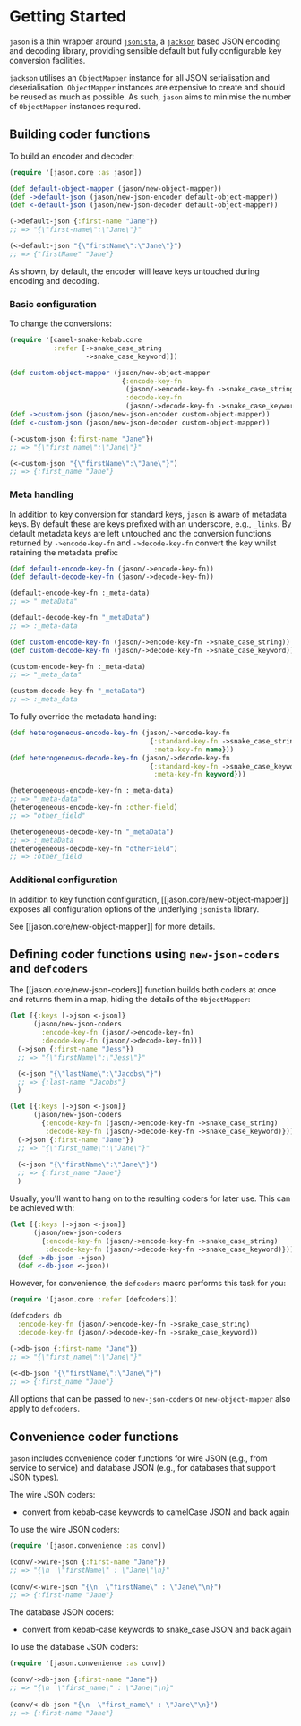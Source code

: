 # Getting Started

`jason` is a thin wrapper around 
[`jsonista`](https://metosin.github.io/jsonista), a 
[`jackson`](https://github.com/FasterXML/jackson) based JSON encoding and 
decoding library, providing sensible default but fully configurable key 
conversion facilities.

`jackson` utilises an `ObjectMapper` instance for all JSON serialisation and
deserialisation. `ObjectMapper` instances are expensive to create and should
be reused as much as possible. As such, `jason` aims to minimise the number of
`ObjectMapper` instances required.

## Building coder functions

To build an encoder and decoder:

```clojure
(require '[jason.core :as jason])

(def default-object-mapper (jason/new-object-mapper))
(def ->default-json (jason/new-json-encoder default-object-mapper))
(def <-default-json (jason/new-json-decoder default-object-mapper))

(->default-json {:first-name "Jane"})
;; => "{\"first-name\":\"Jane\"}"

(<-default-json "{\"firstName\":\"Jane\"}")
;; => {"firstName" "Jane"}
```

As shown, by default, the encoder will leave keys untouched during encoding and
decoding.

### Basic configuration

To change the conversions:

```clojure
(require '[camel-snake-kebab.core 
           :refer [->snake_case_string
                   ->snake_case_keyword]])

(def custom-object-mapper (jason/new-object-mapper
                            {:encode-key-fn 
                             (jason/->encode-key-fn ->snake_case_string)
                             :decode-key-fn
                             (jason/->decode-key-fn ->snake_case_keyword)}))
(def ->custom-json (jason/new-json-encoder custom-object-mapper))
(def <-custom-json (jason/new-json-decoder custom-object-mapper))

(->custom-json {:first-name "Jane"})
;; => "{\"first_name\":\"Jane\"}"

(<-custom-json "{\"firstName\":\"Jane\"}")
;; => {:first_name "Jane"}
```

### Meta handling

In addition to key conversion for standard keys, `jason` is aware of metadata
keys. By default these are keys prefixed with an underscore, e.g., `_links`.
By default metadata keys are left untouched and the conversion functions 
returned by `->encode-key-fn` and `->decode-key-fn` convert the key whilst 
retaining the metadata prefix:

```clojure
(def default-encode-key-fn (jason/->encode-key-fn))
(def default-decode-key-fn (jason/->decode-key-fn))

(default-encode-key-fn :_meta-data)
;; => "_metaData"

(default-decode-key-fn "_metaData")
;; => :_meta-data

(def custom-encode-key-fn (jason/->encode-key-fn ->snake_case_string))
(def custom-decode-key-fn (jason/->decode-key-fn ->snake_case_keyword))

(custom-encode-key-fn :_meta-data)
;; => "_meta_data"

(custom-decode-key-fn "_metaData")
;; => :_meta_data
```

To fully override the metadata handling:

```clojure
(def heterogeneous-encode-key-fn (jason/->encode-key-fn 
                                   {:standard-key-fn ->snake_case_string
                                    :meta-key-fn name}))
(def heterogeneous-decode-key-fn (jason/->decode-key-fn
                                   {:standard-key-fn ->snake_case_keyword
                                    :meta-key-fn keyword}))

(heterogeneous-encode-key-fn :_meta-data)
;; => "_meta-data"
(heterogeneous-encode-key-fn :other-field)
;; => "other_field"

(heterogeneous-decode-key-fn "_metaData")
;; => :_metaData
(heterogeneous-decode-key-fn "otherField")
;; => :other_field
```

### Additional configuration

In addition to key function configuration, [[jason.core/new-object-mapper]]
exposes all configuration options of the underlying `jsonista` library.

See [[jason.core/new-object-mapper]] for more details.

## Defining coder functions using `new-json-coders` and `defcoders`

The [[jason.core/new-json-coders]] function builds both coders at once and 
returns them in a map, hiding the details of the `ObjectMapper`:

```clojure
(let [{:keys [->json <-json]} 
      (jason/new-json-coders
        :encode-key-fn (jason/->encode-key-fn)
        :decode-key-fn (jason/->decode-key-fn))]
  (->json {:first-name "Jess"})
  ;; => "{\"firstName\":\"Jess\"}"

  (<-json "{\"lastName\":\"Jacobs\"}")
  ;; => {:last-name "Jacobs"}
  )

(let [{:keys [->json <-json]} 
      (jason/new-json-coders
        {:encode-key-fn (jason/->encode-key-fn ->snake_case_string)
         :decode-key-fn (jason/->decode-key-fn ->snake_case_keyword)})]
  (->json {:first-name "Jane"})
  ;; => "{\"first_name\":\"Jane\"}"
  
  (<-json "{\"firstName\":\"Jane\"}")
  ;; => {:first_name "Jane"}
  )
```

Usually, you'll want to hang on to the resulting coders for later use. This
can be achieved with:

```clojure
(let [{:keys [->json <-json]} 
      (jason/new-json-coders
        {:encode-key-fn (jason/->encode-key-fn ->snake_case_string)
         :decode-key-fn (jason/->decode-key-fn ->snake_case_keyword)})]
  (def ->db-json ->json)
  (def <-db-json <-json))
```

However, for convenience, the `defcoders` macro performs this task for you:

```clojure
(require '[jason.core :refer [defcoders]])

(defcoders db
  :encode-key-fn (jason/->encode-key-fn ->snake_case_string)
  :decode-key-fn (jason/->decode-key-fn ->snake_case_keyword))

(->db-json {:first-name "Jane"})
;; => "{\"first_name\":\"Jane\"}"
  
(<-db-json "{\"firstName\":\"Jane\"}")
;; => {:first_name "Jane"}
```

All options that can be passed to `new-json-coders` or `new-object-mapper`
also apply to `defcoders`.

## Convenience coder functions

`jason` includes convenience coder functions for wire JSON (e.g., from service 
to service) and database JSON (e.g., for databases that support JSON types).

The wire JSON coders:
- convert from kebab-case keywords to camelCase JSON and back again

To use the wire JSON coders:

```clojure
(require '[jason.convenience :as conv])

(conv/->wire-json {:first-name "Jane"})
;; => "{\n  \"firstName\" : \"Jane\"\n}"
  
(conv/<-wire-json "{\n  \"firstName\" : \"Jane\"\n}")
;; => {:first-name "Jane"}
```

The database JSON coders:
- convert from kebab-case keywords to snake_case JSON and back again

To use the database JSON coders:

```clojure
(require '[jason.convenience :as conv])

(conv/->db-json {:first-name "Jane"})
;; => "{\n  \"first_name\" : \"Jane\"\n}"
  
(conv/<-db-json "{\n  \"first_name\" : \"Jane\"\n}")
;; => {:first-name "Jane"}
```
